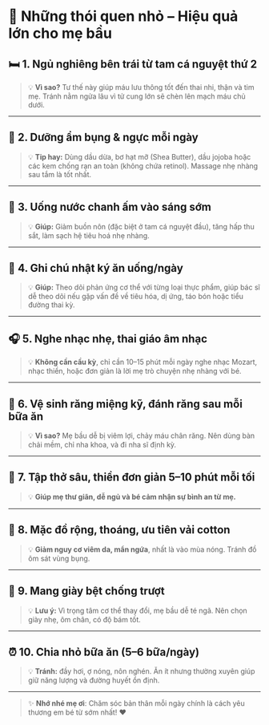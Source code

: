 # 🌟 Những thói quen nhỏ – Hiệu quả lớn cho mẹ bầu

## 🛏 1. Ngủ nghiêng bên trái từ tam cá nguyệt thứ 2
> 💡 **Vì sao?** Tư thế này giúp máu lưu thông tốt đến thai nhi, thận và tim mẹ. Tránh nằm ngửa lâu vì tử cung lớn sẽ chèn lên mạch máu chủ dưới.

---

## 🧴 2. Dưỡng ẩm bụng & ngực mỗi ngày
> 💡 **Tip hay:** Dùng dầu dừa, bơ hạt mỡ (Shea Butter), dầu jojoba hoặc các kem chống rạn an toàn (không chứa retinol). Massage nhẹ nhàng sau tắm là tốt nhất.

---

## 🍋 3. Uống nước chanh ấm vào sáng sớm
> 💡 **Giúp:** Giảm buồn nôn (đặc biệt ở tam cá nguyệt đầu), tăng hấp thu sắt, làm sạch hệ tiêu hoá nhẹ nhàng.

---

## 📖 4. Ghi chú nhật ký ăn uống/ngày
> 💡 **Giúp:** Theo dõi phản ứng cơ thể với từng loại thực phẩm, giúp bác sĩ dễ theo dõi nếu gặp vấn đề về tiêu hóa, dị ứng, táo bón hoặc tiểu đường thai kỳ.

---

## 🎧 5. Nghe nhạc nhẹ, thai giáo âm nhạc
> 💡 **Không cần cầu kỳ**, chỉ cần 10–15 phút mỗi ngày nghe nhạc Mozart, nhạc thiền, hoặc đơn giản là lời mẹ trò chuyện nhẹ nhàng với bé.

---

## 🦷 6. Vệ sinh răng miệng kỹ, đánh răng sau mỗi bữa ăn
> 💡 **Vì sao?** Mẹ bầu dễ bị viêm lợi, chảy máu chân răng. Nên dùng bàn chải mềm, chỉ nha khoa, và đi nha sĩ định kỳ.

---

## 🧘 7. Tập thở sâu, thiền đơn giản 5–10 phút mỗi tối
> 💡 **Giúp mẹ thư giãn, dễ ngủ và bé cảm nhận sự bình an từ mẹ.**

---

## 👗 8. Mặc đồ rộng, thoáng, ưu tiên vải cotton
> 💡 **Giảm nguy cơ viêm da, mẩn ngứa**, nhất là vào mùa nóng. Tránh đồ ôm sát vùng bụng.

---

## 👟 9. Mang giày bệt chống trượt
> 💡 **Lưu ý:** Vì trọng tâm cơ thể thay đổi, mẹ bầu dễ té ngã. Nên chọn giày nhẹ, ôm chân, có độ bám tốt.

---

## ⏰ 10. Chia nhỏ bữa ăn (5–6 bữa/ngày)
> 💡 **Tránh:** đầy hơi, ợ nóng, nôn nghén. Ăn ít nhưng thường xuyên giúp giữ năng lượng và đường huyết ổn định.

---

> ✨ **Nhớ nhé mẹ ơi**: Chăm sóc bản thân mỗi ngày chính là cách yêu thương em bé từ sớm nhất! ❤️
